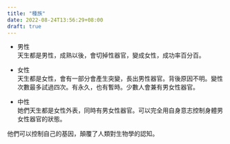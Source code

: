 ```yaml
---
title: "種族"
date: 2022-08-24T13:56:29+08:00
draft: true
---
```

- 男性  
天生都是男性，成熟以後，會切掉性器官，變成女性，成功率百分百。

- 女性  
天生都是女性，會有一部分會產生突變，長出男性器官。背後原因不明。變性次數最多試過四次。有永久，也有暫時。少數人會兼有男女性器官。

- 中性  
她們天生都是女性外表，同時有男女性器官。可以完全用自身意志控制身體男女性器官的狀態。

他們可以控制自己的基因，顛覆了人類對生物學的認知。
